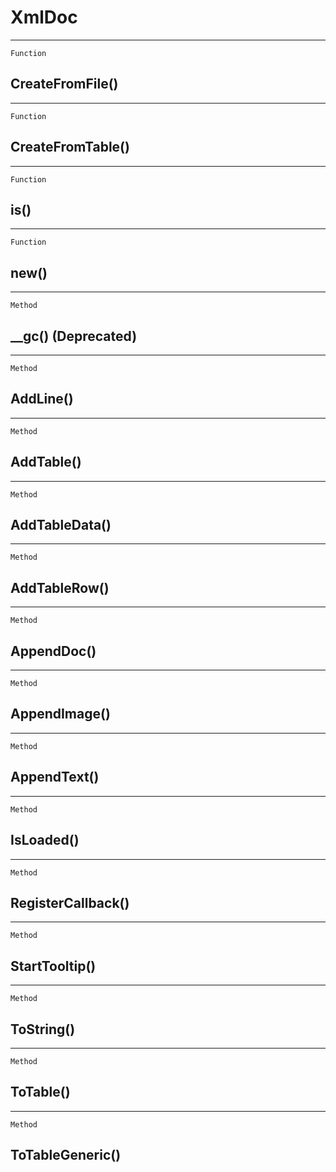XmlDoc
======

------------------------------------------------------------------------

`Function`

CreateFromFile()
----------------

------------------------------------------------------------------------

`Function`

CreateFromTable()
-----------------

------------------------------------------------------------------------

`Function`

is()
----

------------------------------------------------------------------------

`Function`

new()
-----

------------------------------------------------------------------------

`Method`

\_\_gc() (Deprecated)
---------------------

------------------------------------------------------------------------

`Method`

AddLine()
---------

------------------------------------------------------------------------

`Method`

AddTable()
----------

------------------------------------------------------------------------

`Method`

AddTableData()
--------------

------------------------------------------------------------------------

`Method`

AddTableRow()
-------------

------------------------------------------------------------------------

`Method`

AppendDoc()
-----------

------------------------------------------------------------------------

`Method`

AppendImage()
-------------

------------------------------------------------------------------------

`Method`

AppendText()
------------

------------------------------------------------------------------------

`Method`

IsLoaded()
----------

------------------------------------------------------------------------

`Method`

RegisterCallback()
------------------

------------------------------------------------------------------------

`Method`

StartTooltip()
--------------

------------------------------------------------------------------------

`Method`

ToString()
----------

------------------------------------------------------------------------

`Method`

ToTable()
---------

------------------------------------------------------------------------

`Method`

ToTableGeneric()
----------------
